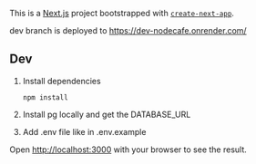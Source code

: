 This is a [Next.js](https://nextjs.org/) project bootstrapped with
[`create-next-app`](https://github.com/vercel/next.js/tree/canary/packages/create-next-app).

dev branch is deployed to https://dev-nodecafe.onrender.com/

## Dev

1. Install dependencies

   ```
   npm install
   ```

2. Install pg locally and get the DATABASE_URL

3. Add .env file like in .env.example

Open [http://localhost:3000](http://localhost:3000) with your browser to see the
result.
